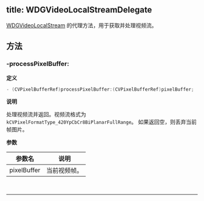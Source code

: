 title: WDGVideoLocalStreamDelegate
---

[WDGVideoLocalStream](/conference/iOS/api/WDGVideoLocalStream.html) 的代理方法，用于获取并处理视频流。

## 方法

### -processPixelBuffer:

**定义**

```objectivec
- (CVPixelBufferRef)processPixelBuffer:(CVPixelBufferRef)pixelBuffer;
```

**说明**

处理视频流并返回。视频流格式为 `kCVPixelFormatType_420YpCbCr8BiPlanarFullRange`。
 如果返回空，则丢弃当前帧图片。

**参数**

 参数名 | 说明 
---|---
pixelBuffer|当前视频帧。

</br>

---